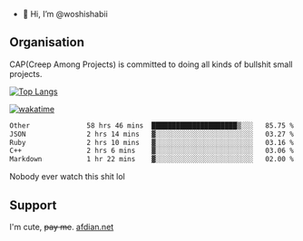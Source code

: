 - 👋 Hi, I’m @woshishabii

## Organisation

CAP(Creep Among Projects) is committed to doing all kinds of bullshit small projects.

[![Top Langs](https://github-readme-stats.vercel.app/api/top-langs/?username=woshishabii&layout=compact)](https://github.com/anuraghazra/github-readme-stats)

[![wakatime](https://wakatime.com/badge/user/34d02784-acc1-4a16-82d7-33fdb53c4ed6.svg)](https://wakatime.com/@34d02784-acc1-4a16-82d7-33fdb53c4ed6)


<!--START_SECTION:waka-->

```txt
Other              58 hrs 46 mins  █████████████████████▒░░░   85.75 %
JSON               2 hrs 14 mins   ▓░░░░░░░░░░░░░░░░░░░░░░░░   03.27 %
Ruby               2 hrs 10 mins   ▓░░░░░░░░░░░░░░░░░░░░░░░░   03.16 %
C++                2 hrs 6 mins    ▓░░░░░░░░░░░░░░░░░░░░░░░░   03.06 %
Markdown           1 hr 22 mins    ▓░░░░░░░░░░░░░░░░░░░░░░░░   02.00 %
```

<!--END_SECTION:waka-->

Nobody ever watch this shit lol

## Support
I'm cute, ~~pay me~~.
[afdian.net](https://afdian.com/a/woshishabi)

<!---
woshishabii/woshishabii is a ✨ special ✨ repository because its `README.md` (this file) appears on your GitHub profile.
You can click the Preview link to take a look at your changes.
--->
